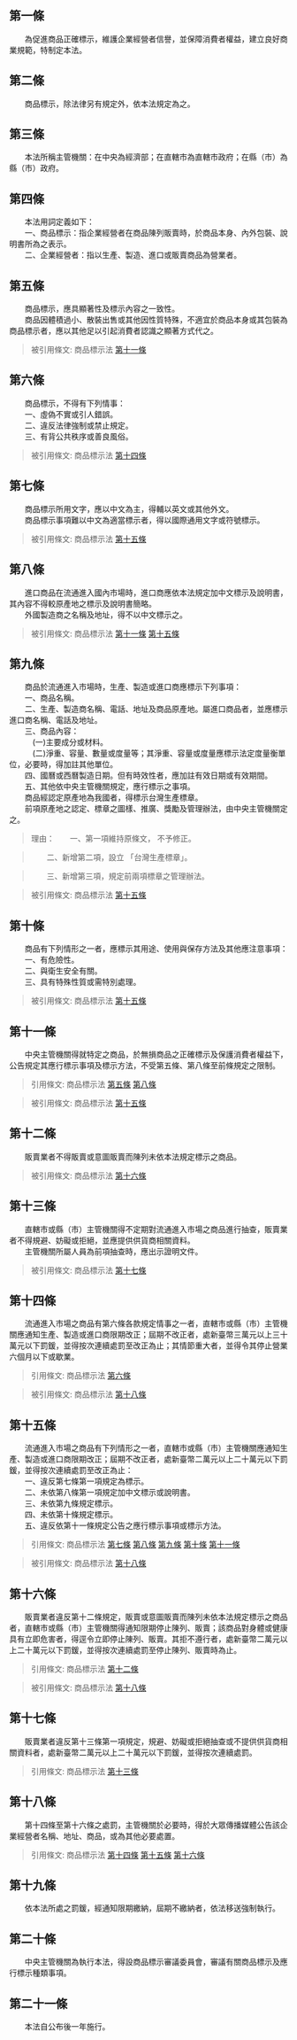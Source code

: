 第一條 
-------
　　為促進商品正確標示，維護企業經營者信譽，並保障消費者權益，建立良好商業規範，特制定本法。  


第二條 
-------
　　商品標示，除法律另有規定外，依本法規定為之。  


第三條 
-------
　　本法所稱主管機關：在中央為經濟部；在直轄市為直轄市政府；在縣（市）為縣（市）政府。  


第四條 
-------
　　本法用詞定義如下：  
　　一、商品標示：指企業經營者在商品陳列販賣時，於商品本身、內外包裝、說明書所為之表示。  
　　二、企業經營者：指以生產、製造、進口或販賣商品為營業者。  


第五條 
-------
　　商品標示，應具顯著性及標示內容之一致性。  
　　商品因體積過小、散裝出售或其他因性質特殊，不適宜於商品本身或其包裝為商品標示者，應以其他足以引起消費者認識之顯著方式代之。  
> 被引用條文: 商品標示法 [第十一條](../../經濟貿易/商業/商品標示法.md#第十一條-)



第六條 
-------
　　商品標示，不得有下列情事：  
　　一、虛偽不實或引人錯誤。  
　　二、違反法律強制或禁止規定。  
　　三、有背公共秩序或善良風俗。  
> 被引用條文: 商品標示法 [第十四條](../../經濟貿易/商業/商品標示法.md#第十四條-)



第七條 
-------
　　商品標示所用文字，應以中文為主，得輔以英文或其他外文。  
　　商品標示事項難以中文為適當標示者，得以國際通用文字或符號標示。  
> 被引用條文: 商品標示法 [第十五條](../../經濟貿易/商業/商品標示法.md#第十五條-)



第八條 
-------
　　進口商品在流通進入國內市場時，進口商應依本法規定加中文標示及說明書，其內容不得較原產地之標示及說明書簡略。  
　　外國製造商之名稱及地址，得不以中文標示之。  
> 被引用條文: 商品標示法 [第十一條](../../經濟貿易/商業/商品標示法.md#第十一條-) [第十五條](../../經濟貿易/商業/商品標示法.md#第十五條-)



第九條 
-------
　　商品於流通進入市場時，生產、製造或進口商應標示下列事項：  
　　一、商品名稱。  
　　二、生產、製造商名稱、電話、地址及商品原產地。屬進口商品者，並應標示進口商名稱、電話及地址。  
　　三、商品內容：  
　　　(一)主要成分或材料。  
　　　(二)淨重、容量、數量或度量等；其淨重、容量或度量應標示法定度量衡單位，必要時，得加註其他單位。  
　　四、國曆或西曆製造日期。但有時效性者，應加註有效日期或有效期間。  
　　五、其他依中央主管機關規定，應行標示之事項。  
　　商品經認定原產地為我國者，得標示台灣生產標章。  
　　前項原產地之認定、標章之圖樣、推廣、獎勵及管理辦法，由中央主管機關定之。  
> 理由：　　一、第一項維持原條文， 不予修正。

> 　　二、新增第二項，設立 「台灣生產標章」。

> 　　三、新增第三項，規定前兩項標章之管理辦法。

> 被引用條文: 商品標示法 [第十五條](../../經濟貿易/商業/商品標示法.md#第十五條-)



第十條 
-------
　　商品有下列情形之一者，應標示其用途、使用與保存方法及其他應注意事項：  
　　一、有危險性。  
　　二、與衛生安全有關。  
　　三、具有特殊性質或需特別處理。  
> 被引用條文: 商品標示法 [第十五條](../../經濟貿易/商業/商品標示法.md#第十五條-)



第十一條 
---------
　　中央主管機關得就特定之商品，於無損商品之正確標示及保護消費者權益下，公告規定其應行標示事項及標示方法，不受第五條、第八條至前條規定之限制。  
> 引用條文: 商品標示法 [第五條](../../經濟貿易/商業/商品標示法.md#第五條-) [第八條](../../經濟貿易/商業/商品標示法.md#第八條-)

> 被引用條文: 商品標示法 [第十五條](../../經濟貿易/商業/商品標示法.md#第十五條-)



第十二條 
---------
　　販賣業者不得販賣或意圖販賣而陳列未依本法規定標示之商品。  
> 被引用條文: 商品標示法 [第十六條](../../經濟貿易/商業/商品標示法.md#第十六條-)



第十三條 
---------
　　直轄市或縣（市）主管機關得不定期對流通進入市場之商品進行抽查，販賣業者不得規避、妨礙或拒絕，並應提供供貨商相關資料。  
　　主管機關所屬人員為前項抽查時，應出示證明文件。  
> 被引用條文: 商品標示法 [第十七條](../../經濟貿易/商業/商品標示法.md#第十七條-)



第十四條 
---------
　　流通進入市場之商品有第六條各款規定情事之一者，直轄市或縣（市）主管機關應通知生產、製造或進口商限期改正；屆期不改正者，處新臺幣三萬元以上三十萬元以下罰鍰，並得按次連續處罰至改正為止；其情節重大者，並得令其停止營業六個月以下或歇業。  
> 引用條文: 商品標示法 [第六條](../../經濟貿易/商業/商品標示法.md#第六條-)

> 被引用條文: 商品標示法 [第十八條](../../經濟貿易/商業/商品標示法.md#第十八條-)



第十五條 
---------
　　流通進入市場之商品有下列情形之一者，直轄市或縣（市）主管機關應通知生產、製造或進口商限期改正；屆期不改正者，處新臺幣二萬元以上二十萬元以下罰鍰，並得按次連續處罰至改正為止：  
　　一、違反第七條第一項規定為標示。  
　　二、未依第八條第一項規定加中文標示或說明書。  
　　三、未依第九條規定標示。  
　　四、未依第十條規定標示。  
　　五、違反依第十一條規定公告之應行標示事項或標示方法。  
> 引用條文: 商品標示法 [第七條](../../經濟貿易/商業/商品標示法.md#第七條-) [第八條](../../經濟貿易/商業/商品標示法.md#第八條-) [第九條](../../經濟貿易/商業/商品標示法.md#第九條-) [第十條](../../經濟貿易/商業/商品標示法.md#第十條-) [第十一條](../../經濟貿易/商業/商品標示法.md#第十一條-)

> 被引用條文: 商品標示法 [第十八條](../../經濟貿易/商業/商品標示法.md#第十八條-)



第十六條 
---------
　　販賣業者違反第十二條規定，販賣或意圖販賣而陳列未依本法規定標示之商品者，直轄市或縣（市）主管機關得通知限期停止陳列、販賣；該商品對身體或健康具有立即危害者，得逕令立即停止陳列、販賣。其拒不遵行者，處新臺幣二萬元以上二十萬元以下罰鍰，並得按次連續處罰至停止陳列、販賣時為止。  
> 引用條文: 商品標示法 [第十二條](../../經濟貿易/商業/商品標示法.md#第十二條-)

> 被引用條文: 商品標示法 [第十八條](../../經濟貿易/商業/商品標示法.md#第十八條-)



第十七條 
---------
　　販賣業者違反第十三條第一項規定，規避、妨礙或拒絕抽查或不提供供貨商相關資料者，處新臺幣二萬元以上二十萬元以下罰鍰，並得按次連續處罰。  
> 引用條文: 商品標示法 [第十三條](../../經濟貿易/商業/商品標示法.md#第十三條-)



第十八條 
---------
　　第十四條至第十六條之處罰，主管機關於必要時，得於大眾傳播媒體公告該企業經營者名稱、地址、商品，或為其他必要處置。  
> 引用條文: 商品標示法 [第十四條](../../經濟貿易/商業/商品標示法.md#第十四條-) [第十五條](../../經濟貿易/商業/商品標示法.md#第十五條-) [第十六條](../../經濟貿易/商業/商品標示法.md#第十六條-)



第十九條 
---------
　　依本法所處之罰鍰，經通知限期繳納，屆期不繳納者，依法移送強制執行。  


第二十條 
---------
　　中央主管機關為執行本法，得設商品標示審議委員會，審議有關商品標示及應行標示種類事項。  


第二十一條 
-----------
　　本法自公布後一年施行。